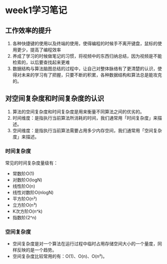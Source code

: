 # week1学习笔记
## 工作效率的提升
1. 各种快捷键的使用以及终端的使用，使得编程的时候手不离开键盘，鼠标的使用更少，提高了编程效率
2. 养成了学习的时候做笔记的习惯，将视频中的东西归纳总结，因为视频是不能检索的，以后要查找起来更难
3. 数据结构与算法脑图总结的过程中，让自己对整体脉络有了更清楚的认识，使得对未来的学习有了把握，只要不断的积累，各种数据结构和算法总是能攻克的。

## 对空间复杂度和时间复杂度的认识
1. 算法的空间复杂度和时间复杂度是用来衡量不同算法之间的优劣的。
2. 时间维度：是指执行当前算法所消耗的时间，我们通常用「时间复杂度」来描述。
3. 空间维度：是指执行当前算法需要占用多少内存空间，我们通常用「空间复杂度」来描述。

### 时间复杂度
常见的时间复杂度量级有：

* 常数阶O(1)
* 对数阶O(logN)
* 线性阶O(n)
* 线性对数阶O(nlogN)
* 平方阶O(n²)
* 立方阶O(n³)
* K次方阶O(n^k)
* 指数阶(2^n)

### 空间复杂度
* 空间复杂度是对一个算法在运行过程中临时占用存储空间大小的一个量度，同样反映的是一个趋势。
* 空间复杂度比较常用的有：O(1)、O(n)、O(n²)。